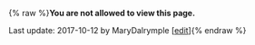 {% raw %}**You are not allowed to view this page.**

Last update: 2017-10-12 by MaryDalrymple [[edit](https://github.com/delph-in/docs/wiki/SynSem_Activities_PcdrtEllipsis_10Oct2017/_edit)]{% endraw %}